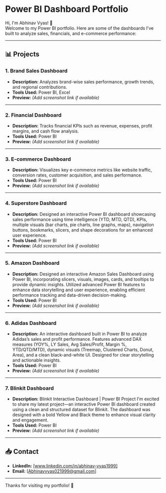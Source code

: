 # Power BI Dashboard Portfolio

Hi, I'm Abhinav Vyas! 👋  
Welcome to my Power BI portfolio. Here are some of the dashboards I've built to analyze sales, financials, and e-commerce performance:

---

## 📊 Projects

### 1. Brand Sales Dashboard
- **Description:** Analyzes brand-wise sales performance, growth trends, and regional contributions.
- **Tools Used:** Power BI, Excel
- **Preview:** *(Add screenshot link if available)*

---

### 2. Financial Dashboard
- **Description:** Tracks financial KPIs such as revenue, expenses, profit margins, and cash flow analysis.
- **Tools Used:** Power BI
- **Preview:** *(Add screenshot link if available)*

---

### 3. E-commerce Dashboard
- **Description:** Visualizes key e-commerce metrics like website traffic, conversion rates, customer acquisition, and sales performance.
- **Tools Used:** Power BI
- **Preview:** *(Add screenshot link if available)*

---

### 4. Superstore Dashboard
- **Description:** Designed an interactive Power BI dashboard showcasing sales performance using time intelligence (YTD, MTD, QTD), KPIs, multiple visuals (bar charts, pie charts, line graphs, maps), navigation buttons, bookmarks, slicers, and shape decorations for an enhanced user experience.
- **Tools Used:** Power BI
- **Preview:** *(Add screenshot link if available)*

---

### 5. Amazon Dashboard
- **Description:** Designed an interactive Amazon Sales Dashboard using Power BI, incorporating slicers, visuals, images, cards, and tooltips to provide dynamic insights. Utilized advanced Power BI features to enhance data storytelling and user experience, enabling efficient performance tracking and data-driven decision-making.
- **Tools Used:** Power BI
- **Preview:** *(Add screenshot link if available)*

---

### 6. Adidas Dashboard
- **Description:** An interactive dashboard built in Power BI to analyze Adidas’s sales and profit performance. Features advanced DAX measures (YOY%, LY Sales, Avg Sales/Profit, Margin %, YTD/QTD/MTD), dynamic visuals (Treemap, Clustered Charts, Donut, Area), and a clean black-and-white UI. Designed for clear storytelling and actionable insights.
- **Tools Used:** Power BI
- **Preview:** *(Add screenshot link if available)*

---

### 7. Blinkit Dashboard
- **Description:** Blinkit Interactive Dashboard | Power BI Project
I'm excited to share my latest project—an interactive Power BI dashboard created using a clean and structured dataset for Blinkit. The dashboard was designed with a bold Yellow and Black theme to enhance visual clarity and engagement.
- **Tools Used:** Power BI
- **Preview:** *(Add screenshot link if available)*

---

## 📥 Contact
- **LinkedIn:** [www.linkedin.com/in/abhinav-vyas1999]
- **Email:** [Abhinavvyas021999@gmail.com]

---

Thanks for visiting my portfolio! 🚀
